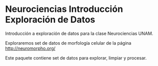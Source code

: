 # Neurociencias Introducción Exploración de Datos

Introducción a exploración de datos para la clase Neurociencias UNAM.

Exploraremos set de datos de morfología celular de la página  http://neuromorpho.org/

Este paquete contiene set de datos para explorar, limpiar y procesar.
